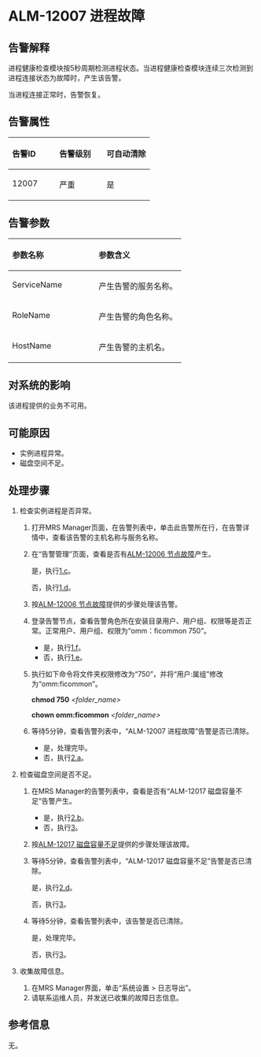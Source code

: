 # ALM-12007 进程故障<a name="ZH-CN_TOPIC_0174499325"></a>

## 告警解释<a name="zh-cn_topic_0093195025_zh-cn_topic_0035461477_section326144516243"></a>

进程健康检查模块按5秒周期检测进程状态。当进程健康检查模块连续三次检测到进程连接状态为故障时，产生该告警。

当进程连接正常时，告警恢复。

## 告警属性<a name="zh-cn_topic_0093195025_zh-cn_topic_0035461477_section6111346162413"></a>

<a name="zh-cn_topic_0093195025_zh-cn_topic_0035461477_table57254399115740"></a>
<table><thead align="left"><tr id="zh-cn_topic_0093195025_zh-cn_topic_0035461477_row9287631115740"><th class="cellrowborder" valign="top" width="33.33333333333333%" id="mcps1.1.4.1.1"><p id="zh-cn_topic_0093195025_zh-cn_topic_0035461477_p17649296115740"><a name="zh-cn_topic_0093195025_zh-cn_topic_0035461477_p17649296115740"></a><a name="zh-cn_topic_0093195025_zh-cn_topic_0035461477_p17649296115740"></a><strong id="zh-cn_topic_0093195025_zh-cn_topic_0035461477_b55190100115740"><a name="zh-cn_topic_0093195025_zh-cn_topic_0035461477_b55190100115740"></a><a name="zh-cn_topic_0093195025_zh-cn_topic_0035461477_b55190100115740"></a>告警ID</strong></p>
</th>
<th class="cellrowborder" valign="top" width="33.33333333333333%" id="mcps1.1.4.1.2"><p id="zh-cn_topic_0093195025_zh-cn_topic_0035461477_p47532685115740"><a name="zh-cn_topic_0093195025_zh-cn_topic_0035461477_p47532685115740"></a><a name="zh-cn_topic_0093195025_zh-cn_topic_0035461477_p47532685115740"></a><strong id="zh-cn_topic_0093195025_zh-cn_topic_0035461477_b47201533115740"><a name="zh-cn_topic_0093195025_zh-cn_topic_0035461477_b47201533115740"></a><a name="zh-cn_topic_0093195025_zh-cn_topic_0035461477_b47201533115740"></a>告警级别</strong></p>
</th>
<th class="cellrowborder" valign="top" width="33.33333333333333%" id="mcps1.1.4.1.3"><p id="zh-cn_topic_0093195025_zh-cn_topic_0035461477_p57684857115740"><a name="zh-cn_topic_0093195025_zh-cn_topic_0035461477_p57684857115740"></a><a name="zh-cn_topic_0093195025_zh-cn_topic_0035461477_p57684857115740"></a><strong id="zh-cn_topic_0093195025_zh-cn_topic_0035461477_b545935115740"><a name="zh-cn_topic_0093195025_zh-cn_topic_0035461477_b545935115740"></a><a name="zh-cn_topic_0093195025_zh-cn_topic_0035461477_b545935115740"></a>可自动清除</strong></p>
</th>
</tr>
</thead>
<tbody><tr id="zh-cn_topic_0093195025_zh-cn_topic_0035461477_row66058201115740"><td class="cellrowborder" valign="top" width="33.33333333333333%" headers="mcps1.1.4.1.1 "><p id="zh-cn_topic_0093195025_zh-cn_topic_0035461477_p52284484115740"><a name="zh-cn_topic_0093195025_zh-cn_topic_0035461477_p52284484115740"></a><a name="zh-cn_topic_0093195025_zh-cn_topic_0035461477_p52284484115740"></a>12007</p>
</td>
<td class="cellrowborder" valign="top" width="33.33333333333333%" headers="mcps1.1.4.1.2 "><p id="zh-cn_topic_0093195025_zh-cn_topic_0035461477_p53428834115740"><a name="zh-cn_topic_0093195025_zh-cn_topic_0035461477_p53428834115740"></a><a name="zh-cn_topic_0093195025_zh-cn_topic_0035461477_p53428834115740"></a>严重</p>
</td>
<td class="cellrowborder" valign="top" width="33.33333333333333%" headers="mcps1.1.4.1.3 "><p id="zh-cn_topic_0093195025_zh-cn_topic_0035461477_p30647132115740"><a name="zh-cn_topic_0093195025_zh-cn_topic_0035461477_p30647132115740"></a><a name="zh-cn_topic_0093195025_zh-cn_topic_0035461477_p30647132115740"></a>是</p>
</td>
</tr>
</tbody>
</table>

## 告警参数<a name="zh-cn_topic_0093195025_zh-cn_topic_0035461477_section23035599162423"></a>

<a name="zh-cn_topic_0093195025_zh-cn_topic_0035461477_table46073331115740"></a>
<table><thead align="left"><tr id="zh-cn_topic_0093195025_zh-cn_topic_0035461477_row61137271115740"><th class="cellrowborder" valign="top" width="50%" id="mcps1.1.3.1.1"><p id="zh-cn_topic_0093195025_zh-cn_topic_0035461477_p12757138115740"><a name="zh-cn_topic_0093195025_zh-cn_topic_0035461477_p12757138115740"></a><a name="zh-cn_topic_0093195025_zh-cn_topic_0035461477_p12757138115740"></a><strong id="zh-cn_topic_0093195025_zh-cn_topic_0035461477_b109878115740"><a name="zh-cn_topic_0093195025_zh-cn_topic_0035461477_b109878115740"></a><a name="zh-cn_topic_0093195025_zh-cn_topic_0035461477_b109878115740"></a>参数名称</strong></p>
</th>
<th class="cellrowborder" valign="top" width="50%" id="mcps1.1.3.1.2"><p id="zh-cn_topic_0093195025_zh-cn_topic_0035461477_p65233882115740"><a name="zh-cn_topic_0093195025_zh-cn_topic_0035461477_p65233882115740"></a><a name="zh-cn_topic_0093195025_zh-cn_topic_0035461477_p65233882115740"></a><strong id="zh-cn_topic_0093195025_zh-cn_topic_0035461477_b41562707115740"><a name="zh-cn_topic_0093195025_zh-cn_topic_0035461477_b41562707115740"></a><a name="zh-cn_topic_0093195025_zh-cn_topic_0035461477_b41562707115740"></a>参数含义</strong></p>
</th>
</tr>
</thead>
<tbody><tr id="zh-cn_topic_0093195025_zh-cn_topic_0035461477_row63031701115740"><td class="cellrowborder" valign="top" width="50%" headers="mcps1.1.3.1.1 "><p id="zh-cn_topic_0093195025_zh-cn_topic_0035461477_p33156688115740"><a name="zh-cn_topic_0093195025_zh-cn_topic_0035461477_p33156688115740"></a><a name="zh-cn_topic_0093195025_zh-cn_topic_0035461477_p33156688115740"></a>ServiceName</p>
</td>
<td class="cellrowborder" valign="top" width="50%" headers="mcps1.1.3.1.2 "><p id="zh-cn_topic_0093195025_zh-cn_topic_0035461477_p48661874115740"><a name="zh-cn_topic_0093195025_zh-cn_topic_0035461477_p48661874115740"></a><a name="zh-cn_topic_0093195025_zh-cn_topic_0035461477_p48661874115740"></a>产生告警的服务名称。</p>
</td>
</tr>
<tr id="zh-cn_topic_0093195025_zh-cn_topic_0035461477_row49615655115740"><td class="cellrowborder" valign="top" width="50%" headers="mcps1.1.3.1.1 "><p id="zh-cn_topic_0093195025_zh-cn_topic_0035461477_p36475104115740"><a name="zh-cn_topic_0093195025_zh-cn_topic_0035461477_p36475104115740"></a><a name="zh-cn_topic_0093195025_zh-cn_topic_0035461477_p36475104115740"></a>RoleName</p>
</td>
<td class="cellrowborder" valign="top" width="50%" headers="mcps1.1.3.1.2 "><p id="zh-cn_topic_0093195025_zh-cn_topic_0035461477_p46772308115740"><a name="zh-cn_topic_0093195025_zh-cn_topic_0035461477_p46772308115740"></a><a name="zh-cn_topic_0093195025_zh-cn_topic_0035461477_p46772308115740"></a>产生告警的角色名称。</p>
</td>
</tr>
<tr id="zh-cn_topic_0093195025_zh-cn_topic_0035461477_row22304726115740"><td class="cellrowborder" valign="top" width="50%" headers="mcps1.1.3.1.1 "><p id="zh-cn_topic_0093195025_zh-cn_topic_0035461477_p11761830115740"><a name="zh-cn_topic_0093195025_zh-cn_topic_0035461477_p11761830115740"></a><a name="zh-cn_topic_0093195025_zh-cn_topic_0035461477_p11761830115740"></a>HostName</p>
</td>
<td class="cellrowborder" valign="top" width="50%" headers="mcps1.1.3.1.2 "><p id="zh-cn_topic_0093195025_zh-cn_topic_0035461477_p3610981115740"><a name="zh-cn_topic_0093195025_zh-cn_topic_0035461477_p3610981115740"></a><a name="zh-cn_topic_0093195025_zh-cn_topic_0035461477_p3610981115740"></a>产生告警的主机名。</p>
</td>
</tr>
</tbody>
</table>

## 对系统的影响<a name="zh-cn_topic_0093195025_zh-cn_topic_0035461477_section44036027162432"></a>

该进程提供的业务不可用。

## 可能原因<a name="zh-cn_topic_0093195025_zh-cn_topic_0035461477_section49898352162437"></a>

-   实例进程异常。
-   磁盘空间不足。

## 处理步骤<a name="zh-cn_topic_0093195025_zh-cn_topic_0035461477_section52362241162457"></a>

1.  检查实例进程是否异常。
    1.  打开MRS Manager页面，在告警列表中，单击此告警所在行，在告警详情中，查看该告警的主机名称与服务名称。
    2.  在“告警管理”页面，查看是否有[ALM-12006 节点故障](ALM-12006-节点故障-7.md#ZH-CN_TOPIC_0174499324)产生。

        是，执行[1.c](#zh-cn_topic_0093195025_zh-cn_topic_0035461477_li2911734163437)。

        否，执行[1.d](#zh-cn_topic_0093195025_zh-cn_topic_0035461477_li13866005163437)。

    3.  <a name="zh-cn_topic_0093195025_zh-cn_topic_0035461477_li2911734163437"></a>按[ALM-12006 节点故障](ALM-12006-节点故障-7.md#ZH-CN_TOPIC_0174499324)提供的步骤处理该告警。
    4.  <a name="zh-cn_topic_0093195025_zh-cn_topic_0035461477_li13866005163437"></a>登录告警节点，查看告警角色所在安装目录用户、用户组、权限等是否正常。正常用户、用户组、权限为“omm：ficommon 750”。
        -   是，执行[1.f](#zh-cn_topic_0093195025_zh-cn_topic_0035461477_li46518721164818)。
        -   否，执行[1.e](#zh-cn_topic_0093195025_zh-cn_topic_0035461477_li56651933164749)。

    5.  <a name="zh-cn_topic_0093195025_zh-cn_topic_0035461477_li56651933164749"></a>执行如下命令将文件夹权限修改为“750”，并将“用户:属组”修改为“omm:ficommon”。

        **chmod 750** _<folder\_name\>_

        **chown omm:ficommon** _<folder\_name\>_

    6.  <a name="zh-cn_topic_0093195025_zh-cn_topic_0035461477_li46518721164818"></a>等待5分钟，查看告警列表中，“ALM-12007 进程故障”告警是否已清除。
        -   是，处理完毕。
        -   否，执行[2.a](#zh-cn_topic_0093195025_zh-cn_topic_0035461477_li1779806016495)。

2.  检查磁盘空间是否不足。
    1.  <a name="zh-cn_topic_0093195025_zh-cn_topic_0035461477_li1779806016495"></a>在MRS Manager的告警列表中，查看是否有“ALM-12017 磁盘容量不足”告警产生。
        -   是，执行[2.b](#zh-cn_topic_0093195025_zh-cn_topic_0035461477_li41496976164852)。
        -   否，执行[3](#zh-cn_topic_0093195025_zh-cn_topic_0035461477_li30483657164858)。

    2.  <a name="zh-cn_topic_0093195025_zh-cn_topic_0035461477_li41496976164852"></a>按[ALM-12017 磁盘容量不足](ALM-12017-磁盘容量不足-13.md#ZH-CN_TOPIC_0174499330)提供的步骤处理该故障。
    3.  等待5分钟，查看告警列表中，“ALM-12017 磁盘容量不足”告警是否已清除。

        是，执行[2.d](#zh-cn_topic_0093195025_zh-cn_topic_0035461477_li33899481164916)。

        否，执行[3](#zh-cn_topic_0093195025_zh-cn_topic_0035461477_li30483657164858)。

    4.  <a name="zh-cn_topic_0093195025_zh-cn_topic_0035461477_li33899481164916"></a>等待5分钟，查看告警列表中，该告警是否已清除。

        是，处理完毕。

        否，执行[3](#zh-cn_topic_0093195025_zh-cn_topic_0035461477_li30483657164858)。

3.  <a name="zh-cn_topic_0093195025_zh-cn_topic_0035461477_li30483657164858"></a>收集故障信息。
    1.  在MRS Manager界面，单击“系统设置 \> 日志导出”。
    2.  请联系运维人员，并发送已收集的故障日志信息。


## 参考信息<a name="zh-cn_topic_0093195025_zh-cn_topic_0035461477_section55635852162510"></a>

无。


